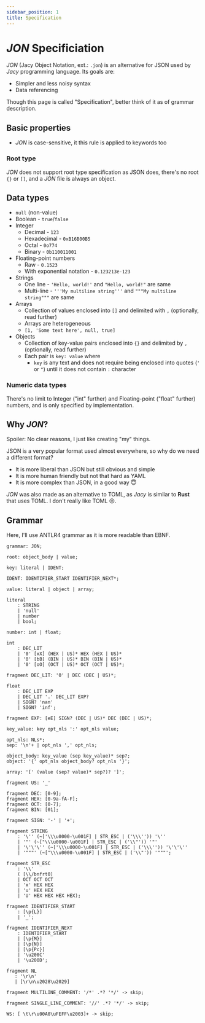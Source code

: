 ```yaml
---
sidebar_position: 1
title: Specification
---
```


# _JON_ Specificiation

_JON_ (Jacy Object Notation, ext.: `.jon`) is an alternative for JSON used by _Jacy_ programming language.
Its goals are:

- Simpler and less noisy syntax
- Data referencing

Though this page is called "Specification", better think of it as of grammar description.

## Basic properties

- _JON_ is case-sensitive, it this rule is applied to keywords too

### Root type

_JON_ does not support root type specification as JSON does, there's no root `{}` or `[]`, and a _JON_ file is always an object.

## Data types

- `null` (non-value)
- Boolean - `true`/`false`
- Integer
  - Decimal - `123`
  - Hexadecimal - `0xB16B00B5`
  - Octal - `0o774`
  - Binary - `0b110011001`
- Floating-point numbers
  - Raw - `0.1523`
  - With exponential notation - `0.123213e-123`
- Strings
  - One line - `'Hello, world!'` and `"Hello, world!"` are same
  - Multi-line - `'''My multiline string'''` and `"""My multiline string"""` are same
- Arrays
  - Collection of values enclosed into `[]` and delimited with `,` (optionally, read further)
  - Arrays are heterogeneous
  - `[1, 'Some text here', null, true]`
- Objects
  - Collection of key-value pairs enclosed into `{}` and delimited by `,` (optionally, read further)
  - Each pair is `key: value` where
    - `key` is any text and does not require being enclosed into quotes (`'` or `"`) until it does not contain `:` character

### Numeric data types

There's no limit to Integer ("int" further) and Floating-point ("float" further) numbers, and is only specified by implementation.

## Why _JON_?

Spoiler: No clear reasons, I just like creating "my" things.

JSON is a very popular format used almost everywhere, so why do we need a different format?

- It is more liberal than JSON but still obvious and simple
- It is more human friendly but not that hard as YAML
- It is more complex than JSON, in a good way 😇

_JON_ was also made as an alternative to TOML, as _Jacy_ is similar to **Rust** that uses TOML.
I don't really like TOML 😐.

## Grammar

Here, I'll use ANTLR4 grammar as it is more readable than EBNF.


```g4
grammar: JON;

root: object_body | value;

key: literal | IDENT;

IDENT: IDENTIFIER_START IDENTIFIER_NEXT*;

value: literal | object | array;

literal
    : STRING
    | 'null'
    | number
    | bool;

number: int | float;

int
    : DEC_LIT
    | '0' [xX] (HEX | US)* HEX (HEX | US)*
    | '0' [bB] (BIN | US)* BIN (BIN | US)*
    | '0' [oO] (OCT | US)* OCT (OCT | US)*;

fragment DEC_LIT: '0' | DEC (DEC | US)*;

float
    : DEC_LIT EXP
    | DEC_LIT '.' DEC_LIT EXP?
    | SIGN? 'nan'
    | SIGN? 'inf';

fragment EXP: [eE] SIGN? (DEC | US)* DEC (DEC | US)*;

key_value: key opt_nls ':' opt_nls value;

opt_nls: NLs*;
sep: '\n'+ | opt_nls ',' opt_nls;

object_body: key_value (sep key_value)* sep?;
object: '{' opt_nls object_body? opt_nls '}';

array: '[' (value (sep? value)* sep?)? ']';

fragment US: '_'

fragment DEC: [0-9];
fragment HEX: [0-9a-fA-F];
fragment OCT: [0-7];
fragment BIN: [01];

fragment SIGN: '-' | '+';

fragment STRING
    : '\'' (~['\\\u0000-\u001F] | STR_ESC | ('\\\'')) '\''
    | '"' (~["\\\u0000-\u001F] | STR_ESC | ('\\"')) '"'
    | '\'\'\'' (~['\\\u0000-\u001F] | STR_ESC | ('\\\'')) '\'\'\''
    | '"""' (~["\\\u0000-\u001F] | STR_ESC | ('\\"')) '"""';

fragment STR_ESC
    : '\\'
    ( [\\/bnfrt0]
    | OCT OCT OCT
    | 'x' HEX HEX
    | 'u' HEX HEX
    | 'U' HEX HEX HEX HEX);

fragment IDENTIFIER_START
    : [\p{L}]
    | '_';

fragment IDENTIFIER_NEXT
    : IDENTIFIER_START
    | [\p{M}]
    | [\p{N}]
    | [\p{Pc}]
    | '\u200C'
    | '\u200D';

fragment NL
   : '\r\n'
   | [\r\n\u2028\u2029]

fragment MULTILINE_COMMENT: '/*' .*? '*/' -> skip;

fragment SINGLE_LINE_COMMENT: '//' .*? '*/' -> skip;

WS: [ \t\r\u00A0\uFEFF\u2003]+ -> skip;
```

